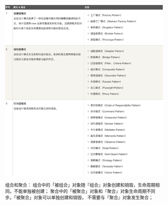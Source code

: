 ![img.png](img.png)

组合和聚合：
    组合中的「被组合」对象随『组合』对象创建和销毁，生命周期相同。不能单独被创建；
    聚合中的「被聚合」对象和『聚合』对象生命周期不同步。「被聚合」对象可以单独创建和销毁，
    不需要与『聚合』对象发生聚合；